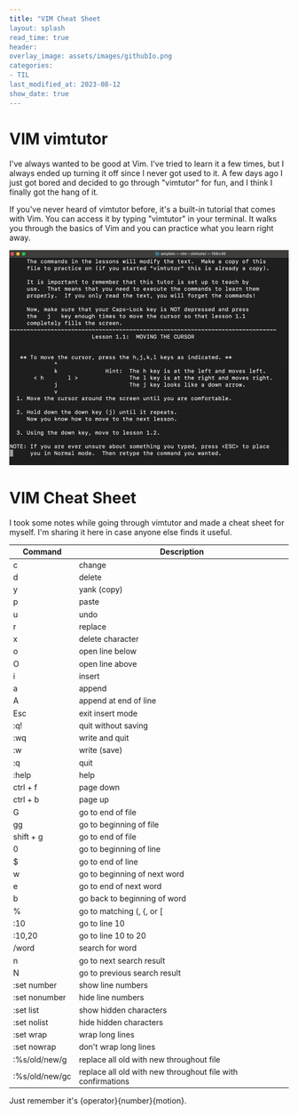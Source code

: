 ```yaml
---
title: "VIM Cheat Sheet
layout: splash
read_time: true
header:
overlay_image: assets/images/githubIo.png
categories:
- TIL
last_modified_at: 2023-08-12
show_date: true
---
```


# VIM vimtutor

I've always wanted to be good at Vim. I've tried to learn it a few times, but I always ended up turning it off since I never got used to it. A few days ago I just got bored and decided to go through "vimtutor" for fun, and I think I finally got the hang of it.

If you've never heard of vimtutor before, it's a built-in tutorial that comes with Vim. You can access it by typing "vimtutor" in your terminal. It walks you through the basics of Vim and you can practice what you learn right away.

![vimttutor](/assets/images/vimtutor.png)

# VIM Cheat Sheet

I took some notes while going through vimtutor and made a cheat sheet for myself. I'm sharing it here in case anyone else finds it useful.

| Command | Description |
|---------| --- |
| c       | change|
| d       | delete|
| y       | yank (copy)|
| p       | paste|
| u       | undo|
| r       | replace|
| x       | delete character|
| o       | open line below|
| O       | open line above|
| i       | insert|
| a       | append|
| A       | append at end of line|
| Esc     | exit insert mode|
| :q!     | quit without saving|
| :wq     | write and quit|
| :w      | write (save)|
| :q      | quit|
| :help   | help|
| ctrl + f| page down|
| ctrl + b| page up|
| G       | go to end of file|
| gg      | go to beginning of file|
| shift + g| go to end of file|
| 0       | go to beginning of line|
| $       | go to end of line|
| w       | go to beginning of next word|
| e       | go to end of next word|
| b       | go back to beginning of word|
| %       | go to matching (, {, or [|
| :10     | go to line 10|
| :10,20  | go to line 10 to 20|
| /word   | search for word|
| n       | go to next search result|
| N       | go to previous search result|
| :set number| show line numbers|
| :set nonumber| hide line numbers|
| :set list| show hidden characters|
| :set nolist| hide hidden characters|
| :set wrap| wrap long lines|
| :set nowrap| don't wrap long lines|
| :%s/old/new/g| replace all old with new throughout file|
| :%s/old/new/gc| replace all old with new throughout file with confirmations|

Just remember it's {operator}{number}{motion}.